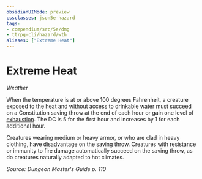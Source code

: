 ```yaml
---
obsidianUIMode: preview
cssclasses: json5e-hazard
tags:
- compendium/src/5e/dmg
- ttrpg-cli/hazard/wth
aliases: ["Extreme Heat"]
---
```

# Extreme Heat
*Weather*  

When the temperature is at or above 100 degrees Fahrenheit, a creature exposed to the heat and without access to drinkable water must succeed on a Constitution saving throw at the end of each hour or gain one level of [exhaustion](/3-Mechanics/CLI/rules/conditions.md#exhaustion). The DC is 5 for the first hour and increases by 1 for each additional hour.

Creatures wearing medium or heavy armor, or who are clad in heavy clothing, have disadvantage on the saving throw. Creatures with resistance or immunity to fire damage automatically succeed on the saving throw, as do creatures naturally adapted to hot climates.

*Source: Dungeon Master's Guide p. 110*